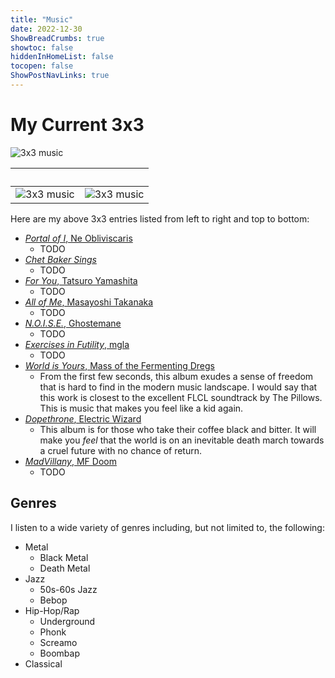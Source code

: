 ```yaml
---
title: "Music"
date: 2022-12-30
ShowBreadCrumbs: true 
showtoc: false 
hiddenInHomeList: false
tocopen: false
ShowPostNavLinks: true
---
```


# My Current 3x3

![3x3 music](3x3music1200.jpg)

⠀ | ⠀
:---:|:---:
![3x3 music](3x3music600.jpg) | ![3x3 music](3x3music600.jpg)


Here are my above 3x3 entries listed from left to right and top to bottom:

- [*Portal of I*, Ne Obliviscaris]()
    - TODO 
- [*Chet Baker Sings*]()
    - TODO 
- [*For You*, Tatsuro Yamashita]()
    - TODO 
- [*All of Me*, Masayoshi Takanaka]()
    - TODO 
- [*N.O.I.S.E.*, Ghostemane]()
    - TODO 
- [*Exercises in Futility*, mgla]()
    - TODO 
- [*World is Yours*, Mass of the Fermenting Dregs]()
    - From the first few seconds, this album exudes a sense of freedom that is hard to find in the modern music landscape. I would say that this work is closest to the excellent FLCL soundtrack by The Pillows. This is music that makes you feel like a kid again.
- [*Dopethrone*, Electric Wizard]()
    - This album is for those who take their coffee black and bitter. It will make you *feel* that the world is on an inevitable death march towards a cruel future with no chance of return.
- [*MadVillany*, MF Doom]()
    - TODO 

## Genres

I listen to a wide variety of genres including, but not limited to, the following:
- Metal
    - Black Metal
    - Death Metal
- Jazz
    - 50s-60s Jazz
    - Bebop
- Hip-Hop/Rap
    - Underground
    - Phonk
    - Screamo
    - Boombap
- Classical
